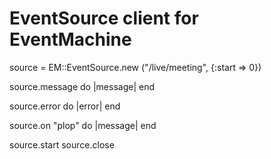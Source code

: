 # EventSource client for EventMachine

source = EM::EventSource.new ("/live/meeting", {:start => 0})

source.message do |message|
end

source.error do |error|
end

source.on "plop" do |message|
end

source.start
source.close
